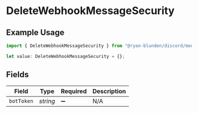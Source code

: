 # DeleteWebhookMessageSecurity

## Example Usage

```typescript
import { DeleteWebhookMessageSecurity } from "@ryan-blunden/discord/models/operations";

let value: DeleteWebhookMessageSecurity = {};
```

## Fields

| Field              | Type               | Required           | Description        |
| ------------------ | ------------------ | ------------------ | ------------------ |
| `botToken`         | *string*           | :heavy_minus_sign: | N/A                |